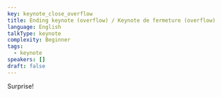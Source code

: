 ```yaml
---
key: keynote_close_overflow
title: Ending keynote (overflow) / Keynote de fermeture (overflow)
language: English
talkType: keynote
complexity: Beginner
tags:
  - keynote
speakers: []
draft: false
---
```

Surprise!